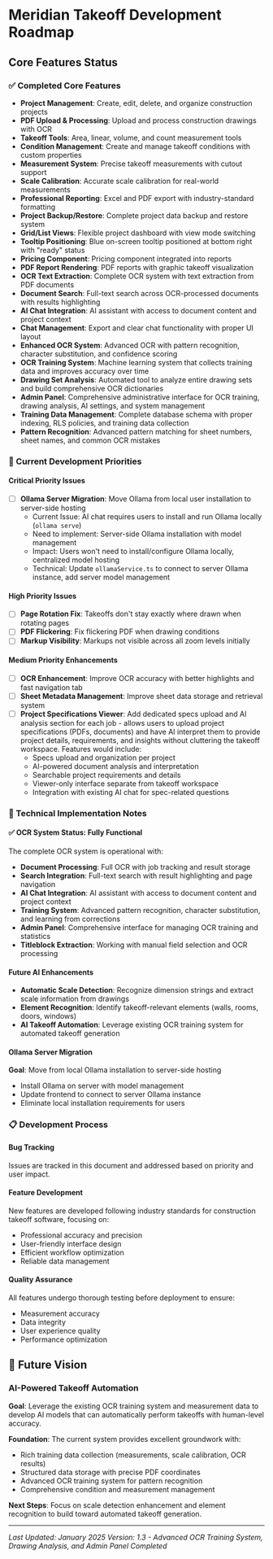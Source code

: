 # Meridian Takeoff Development Roadmap

## Core Features Status

### ✅ Completed Core Features
- **Project Management**: Create, edit, delete, and organize construction projects
- **PDF Upload & Processing**: Upload and process construction drawings with OCR
- **Takeoff Tools**: Area, linear, volume, and count measurement tools
- **Condition Management**: Create and manage takeoff conditions with custom properties
- **Measurement System**: Precise takeoff measurements with cutout support
- **Scale Calibration**: Accurate scale calibration for real-world measurements
- **Professional Reporting**: Excel and PDF export with industry-standard formatting
- **Project Backup/Restore**: Complete project data backup and restore system
- **Grid/List Views**: Flexible project dashboard with view mode switching
- **Tooltip Positioning**: Blue on-screen tooltip positioned at bottom right with "ready" status
- **Pricing Component**: Pricing component integrated into reports
- **PDF Report Rendering**: PDF reports with graphic takeoff visualization
- **OCR Text Extraction**: Complete OCR system with text extraction from PDF documents
- **Document Search**: Full-text search across OCR-processed documents with results highlighting
- **AI Chat Integration**: AI assistant with access to document content and project context
- **Chat Management**: Export and clear chat functionality with proper UI layout
- **Enhanced OCR System**: Advanced OCR with pattern recognition, character substitution, and confidence scoring
- **OCR Training System**: Machine learning system that collects training data and improves accuracy over time
- **Drawing Set Analysis**: Automated tool to analyze entire drawing sets and build comprehensive OCR dictionaries
- **Admin Panel**: Comprehensive administrative interface for OCR training, drawing analysis, AI settings, and system management
- **Training Data Management**: Complete database schema with proper indexing, RLS policies, and training data collection
- **Pattern Recognition**: Advanced pattern matching for sheet numbers, sheet names, and common OCR mistakes


### 🔄 Current Development Priorities

#### Critical Priority Issues
- [ ] **Ollama Server Migration**: Move Ollama from local user installation to server-side hosting
  - Current Issue: AI chat requires users to install and run Ollama locally (`ollama serve`)
  - Need to implement: Server-side Ollama installation with model management
  - Impact: Users won't need to install/configure Ollama locally, centralized model hosting
  - Technical: Update `ollamaService.ts` to connect to server Ollama instance, add server model management


#### High Priority Issues
- [ ] **Page Rotation Fix**: Takeoffs don't stay exactly where drawn when rotating pages
- [ ] **PDF Flickering**: Fix flickering PDF when drawing conditions
- [ ] **Markup Visibility**: Markups not visible across all zoom levels initially

#### Medium Priority Enhancements
- [ ] **OCR Enhancement**: Improve OCR accuracy with better highlights and fast navigation tab
- [ ] **Sheet Metadata Management**: Improve sheet data storage and retrieval system
- [ ] **Project Specifications Viewer**: Add dedicated specs upload and AI analysis section for each job - allows users to upload project specifications (PDFs, documents) and have AI interpret them to provide project details, requirements, and insights without cluttering the takeoff workspace. Features would include:
  - Specs upload and organization per project
  - AI-powered document analysis and interpretation
  - Searchable project requirements and details
  - Viewer-only interface separate from takeoff workspace
  - Integration with existing AI chat for spec-related questions

### 🔧 Technical Implementation Notes

#### ✅ OCR System Status: Fully Functional
The complete OCR system is operational with:
- **Document Processing**: Full OCR with job tracking and result storage
- **Search Integration**: Full-text search with result highlighting and page navigation
- **AI Chat Integration**: AI assistant with access to document content and project context
- **Training System**: Advanced pattern recognition, character substitution, and learning from corrections
- **Admin Panel**: Comprehensive interface for managing OCR training and statistics
- **Titleblock Extraction**: Working with manual field selection and OCR processing

#### Future AI Enhancements
- **Automatic Scale Detection**: Recognize dimension strings and extract scale information from drawings
- **Element Recognition**: Identify takeoff-relevant elements (walls, rooms, doors, windows)
- **AI Takeoff Automation**: Leverage existing OCR training system for automated takeoff generation

#### Ollama Server Migration
**Goal**: Move from local Ollama installation to server-side hosting
- Install Ollama on server with model management
- Update frontend to connect to server Ollama instance
- Eliminate local installation requirements for users

### 📋 Development Process

#### Bug Tracking
Issues are tracked in this document and addressed based on priority and user impact.

#### Feature Development
New features are developed following industry standards for construction takeoff software, focusing on:
- Professional accuracy and precision
- User-friendly interface design
- Efficient workflow optimization
- Reliable data management

#### Quality Assurance
All features undergo thorough testing before deployment to ensure:
- Measurement accuracy
- Data integrity
- User experience quality
- Performance optimization

## 🚀 Future Vision

### AI-Powered Takeoff Automation
**Goal**: Leverage the existing OCR training system and measurement data to develop AI models that can automatically perform takeoffs with human-level accuracy.

**Foundation**: The current system provides excellent groundwork with:
- Rich training data collection (measurements, scale calibration, OCR results)
- Structured data storage with precise PDF coordinates
- Advanced OCR training system for pattern recognition
- Comprehensive condition and measurement management

**Next Steps**: Focus on scale detection enhancement and element recognition to build toward automated takeoff generation.

---

*Last Updated: January 2025*
*Version: 1.3 - Advanced OCR Training System, Drawing Analysis, and Admin Panel Completed*
